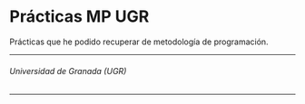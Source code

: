 # Prácticas MP UGR

Prácticas que he podido recuperar de metodología de programación.

___
###### Universidad de Granada (UGR)
___
